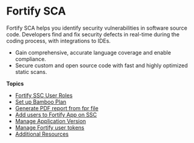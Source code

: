 # Fortify SCA

Fortify SCA helps you identify security vulnerabilities in software source code. Developers find and fix security defects in real-time during the coding process, with integrations to IDEs.

- Gain comprehensive, accurate language coverage and enable compliance.
- Secure custom and open source code with fast and highly optimized static scans.  

**Topics**  

- [Fortify SSC User Roles](fortify-user-roles-and-permissions)
- [Set up Bamboo Plan](fortify-set-up-bamboo-plan)
- [Generate PDF report from fpr file](fortify-generate-pdf)
- [Add users to Fortify App on SSC](https://docs.developer.tech.gov.sg/docs/ship-hats-documentation/#/manage-fortify-applications?id=manage-user-role-in-fortify-applications)
- [Manage Application Version](fortify-manage-application-version)
- [Manage Fortify user tokens](fortify-manage-user-tokens)
- [Additional Resources](fortify-additional-resources)
